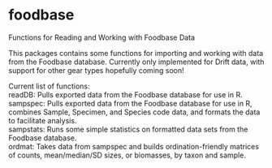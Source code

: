 # foodbase
Functions for Reading and Working with Foodbase Data

This packages contains some functions for importing and working with data from the Foodbase database. Currently only implemented for Drift data, with support for other gear types hopefully coming soon!

Current list of functions:  
readDB: Pulls exported data from the Foodbase database for use in R.  
sampspec: Pulls exported data from the Foodbase database for use in R, combines Sample, Specimen, and Species code data, and formats the data to facilitate analysis.  
sampstats: Runs some simple statistics on formatted data sets from the Foodbase database.  
ordmat: Takes data from sampspec and builds ordination-friendly matrices of counts, mean/median/SD sizes, or biomasses, by taxon and sample.  
